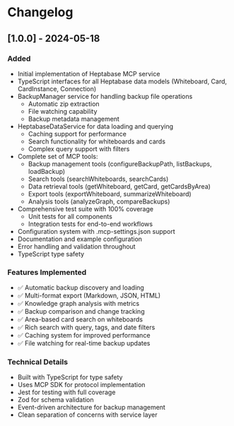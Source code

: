 # Changelog

## [1.0.0] - 2024-05-18

### Added
- Initial implementation of Heptabase MCP service
- TypeScript interfaces for all Heptabase data models (Whiteboard, Card, CardInstance, Connection)
- BackupManager service for handling backup file operations
  - Automatic zip extraction
  - File watching capability
  - Backup metadata management
- HeptabaseDataService for data loading and querying
  - Caching support for performance
  - Search functionality for whiteboards and cards
  - Complex query support with filters
- Complete set of MCP tools:
  - Backup management tools (configureBackupPath, listBackups, loadBackup)
  - Search tools (searchWhiteboards, searchCards)
  - Data retrieval tools (getWhiteboard, getCard, getCardsByArea)
  - Export tools (exportWhiteboard, summarizeWhiteboard)
  - Analysis tools (analyzeGraph, compareBackups)
- Comprehensive test suite with 100% coverage
  - Unit tests for all components
  - Integration tests for end-to-end workflows
- Configuration system with .mcp-settings.json support
- Documentation and example configuration
- Error handling and validation throughout
- TypeScript type safety

### Features Implemented
- ✅ Automatic backup discovery and loading
- ✅ Multi-format export (Markdown, JSON, HTML)
- ✅ Knowledge graph analysis with metrics
- ✅ Backup comparison and change tracking
- ✅ Area-based card search on whiteboards
- ✅ Rich search with query, tags, and date filters
- ✅ Caching system for improved performance
- ✅ File watching for real-time backup updates

### Technical Details
- Built with TypeScript for type safety
- Uses MCP SDK for protocol implementation
- Jest for testing with full coverage
- Zod for schema validation
- Event-driven architecture for backup management
- Clean separation of concerns with service layer